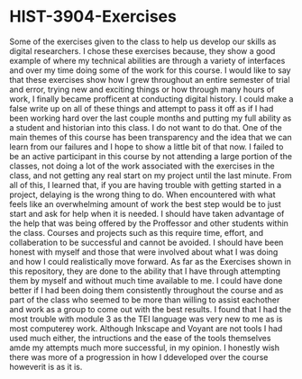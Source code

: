 # HIST-3904-Exercises
  Some of the exercises given to the class to help us develop our skills as digital researchers. I chose these exercises because, they show a good example of where my technical abilities are through a variety of interfaces and over my time doing some of the work for this course. 
  I would like to say that these exercises show how I grew throughout an entire semester of trial and error, trying new and exciting things or how through many hours of work, I finally became profficent at conducting digital history. I could make a false write up on all of these things and attempt to pass it off as if I had been working hard over the last couple months and putting my full ability as a student and historian into this class. I do not want to do that. One of the main themes of this course has been transparency and the idea that we can learn from our failures and I hope to show a little bit of that now. I failed to be an active participant in this course by not attending a large portion of the classes, not doing a lot of the work associated with the exercises in the class, and not getting any real start on my project until the last minute. From all of this, I learned that, if you are having trouble with getting started in a project, delaying is the wrong thing to do. When encountered with what feels like an overwhelming amount of work the best step would be to just start and ask for help when it is needed. I should have taken advantage of the help that was being offered by the Proffessor and other students within the class. Courses and projects such as this require time, effort, and collaberation to be successful and cannot be avoided.  I should have been honest with myself and those that were involved about what I was doing and how I could realistically move forward. As far as the Exercises shown in this repository, they are done to the ability that I have through attempting them by myself and without much time available to me. I could have done better if I had been doing them consistently throughout the course and as part of the class who seemed to be more than willing to assist eachother and work as a group to come out with the best results. I found that I had the most trouble with module 3 as the TEI language was very new to me as is most computerey work. Although Inkscape and Voyant are not tools I had used much either, the intructions and the ease of the tools themselves amde my attempts much more successful, in my opinion. I honestly wish there was more of a progression in how I ddeveloped over the course howeverit is as it is. 
